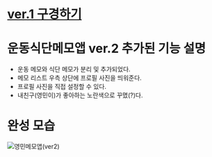 # [ver.1 구경하기](https://github.com/yndoo/DietMemoApp/blob/master/ver.1%20%EC%84%A4%EB%AA%85.md)

# 운동식단메모앱 ver.2 추가된 기능 설명
* 운동 메모와 식단 메모가 분리 및 추가되었다.
* 메모 리스트 우측 상단에 프로필 사진을 띄워준다.
* 프로필 사진을 직접 설정할 수 있다.
* 내친구(영민이)가 좋아하는 노란색으로 꾸몄(?)다.


# 완성 모습
![영민메모앱(ver2)](https://github.com/yndoo/DietMemoApp/assets/57124346/e5871956-b005-48cf-9ba2-2f87d378adea)

